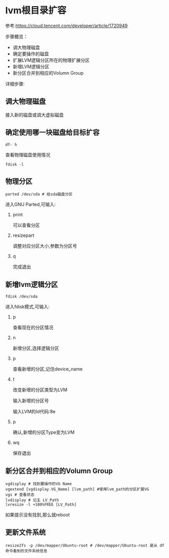 # lvm根目录扩容

参考:https://cloud.tencent.com/developer/article/1720949

步骤概览：

- 调大物理磁盘
- 确定要操作的磁盘
- 扩展LVM逻辑分区所在的物理扩展分区
- 新增LVM逻辑分区
- 新分区合并到相应的Volumn Group

详细步骤:

## 调大物理磁盘

接入新的磁盘或调大虚拟磁盘

## 确定使用哪一块磁盘给目标扩容

```shell
df- h
```

查看物理磁盘使用情况

```shell
fdisk -l
```

## 物理分区

```
parted /dev/sda # 给sda磁盘分区
```

进入GNU Parted,可输入:

1. print

   可以查看分区

2. resizepart

   调整对应分区大小,参数为分区号

3. q

   完成退出

## 新增lvm逻辑分区

```shell
fdisk /dev/sda 
```

进入fdisk模式,可输入:

1. p

   查看现在的分区情况

2. n

   新增分区,选择逻辑分区

3. p

   查看新增的分区,记住device_name

4. t

   改变新增的分区类型为LVM

   输入新增的分区号

   输入LVM的Id代码:8e

5. p

   确认,新增的分区Type变为LVM

6. wq

   保存退出

## 新分区合并到相应的Volumn Group

```shell
vgdisplay # 找到要操作的VG Name
vgextend [vgdisplay.VG_Name] [lvm_path] #使用lvm_path的分区扩展VG
vgs # 查看状态
lvdisplay # 记主 LV_Path
lvresize -l +100%FREE [LV_Path]
```

如果提示没有找到,那么就reboot

## 更新文件系统

```shell
resize2fs -p /dev/mapper/Ubuntu-root # /dev/mapper/Ubuntu-root 是从 df 命令看到的文件系统信息
```

